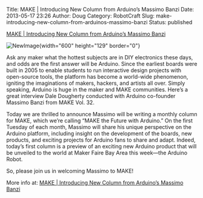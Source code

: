 Title: MAKE | Introducing New Column from Arduino’s Massimo Banzi
Date: 2013-05-17 23:26
Author: Doug
Category: RobotCraft
Slug: make-introducing-new-column-from-arduinos-massimo-banzi
Status: published

[MAKE \| Introducing New Column from Arduino’s Massimo Banzi](http://blog.makezine.com/2013/05/14/introducing-new-column-from-arduinos-massimo-banzi/)

![NewImage](http://robotcraft.org/wp-content/uploads/2013/05/NewImage2.png "NewImage.png"){width="600" height="129" border="0"}

Ask any maker what the hottest subjects are in DIY electronics these days, and odds are the first answer will be Arduino. Since the earliest boards were built in 2005 to enable students to run interactive design projects with open-source tools, the platform has become a world-wide phenomenon, igniting the imaginations of makers, hackers, and artists all over. Simply speaking, Arduino is huge in the maker and MAKE communities. Here’s a great interview Dale Dougherty conducted with Arduino co-founder Massimo Banzi from MAKE Vol. 32.

Today we are thrilled to announce Massimo will be writing a monthly column for MAKE, which we’re calling “MAKE the Future with Arduino.” On the first Tuesday of each month, Massimo will share his unique perspective on the Arduino platform, including insight on the development of the boards, new products, and exciting projects for Arduino fans to share and adapt. Indeed, today’s first column is a preview of an exciting new Arduino product that will be unveiled to the world at Maker Faire Bay Area this week—the Arduino Robot.

So, please join us in welcoming Massimo to MAKE!

More info at: [MAKE \| Introducing New Column from Arduino’s Massimo Banzi](http://blog.makezine.com/2013/05/14/introducing-new-column-from-arduinos-massimo-banzi/)
